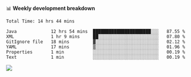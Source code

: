 

📊 **Weekly development breakdown**
<!--START_SECTION:waka-->

```text
Total Time: 14 hrs 44 mins

Java             12 hrs 54 mins  ██████████████████████░░░   87.55 %
XML              1 hr 9 mins     ██░░░░░░░░░░░░░░░░░░░░░░░   07.80 %
GitIgnore file   18 mins         ▓░░░░░░░░░░░░░░░░░░░░░░░░   02.12 %
YAML             17 mins         ▒░░░░░░░░░░░░░░░░░░░░░░░░   01.96 %
Properties       1 min           ░░░░░░░░░░░░░░░░░░░░░░░░░   00.19 %
Text             1 min           ░░░░░░░░░░░░░░░░░░░░░░░░░   00.19 %
```

<!--END_SECTION:waka-->

<p align="left" dir="auto">
  <a href="#">
    <img src="https://github-readme-stats.vercel.app/api?username=JiHongYuan&show_icons=true&inc">
  </a>
</p>
